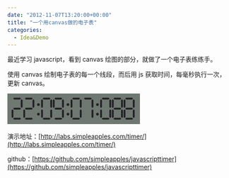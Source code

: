 ```yaml
---
date: "2012-11-07T13:20:00+00:00"
title: "一个用canvas做的电子表"
categories:
  - Idea&Demo
---
```


最近学习 javascript，看到 canvas 绘图的部分，就做了一个电子表练练手。

使用 canvas 绘制电子表的每一个线段，而后用 js 获取时间，每毫秒执行一次，更新 canvas。

![Alt text](/upload/timer-300x69.png)

演示地址：[http://labs.simpleapples.com/timer/](http://labs.simpleapples.com/timer/)

github：[https://github.com/simpleapples/javascripttimer](https://github.com/simpleapples/javascripttimer)
